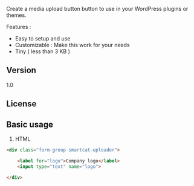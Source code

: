 
Create a media upload button button to use in your WordPress plugins or themes. 

Features :
- Easy to setup and use
- Customizable : Make this work for your needs
- Tiny ( less than 3 KB )

## Version
1.0

## License

## Basic usage
1. HTML
```` HTML
<div class="form-group smartcat-uploader">

	<label for="logo">Company logo</label>
	<input type="text" name="logo">

</div>
````